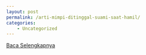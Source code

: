 ```yaml
---
layout: post
permalink: /arti-mimpi-ditinggal-suami-saat-hamil/
categories:
    - Uncategorized
---
```


[Baca Selengkapnya](/06)
